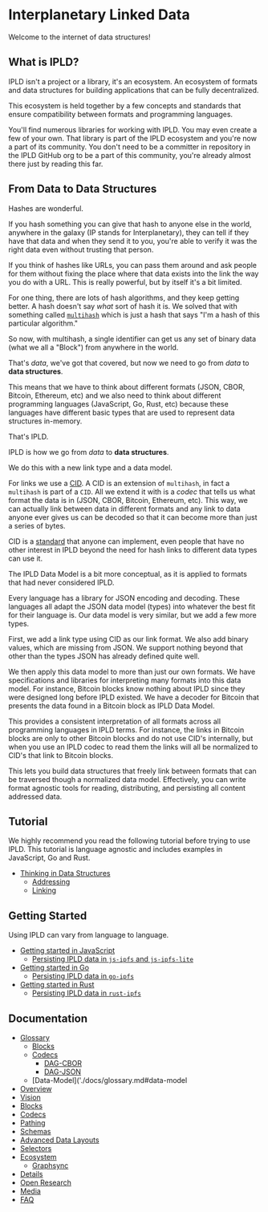 # Interplanetary Linked Data

Welcome to the internet of data structures!

## What is IPLD?

IPLD isn't a project or a library, it's an ecosystem. An
ecosystem of formats and data structures for building
applications that can be fully decentralized.

This ecosystem is held together by a few concepts and
standards that ensure compatibility between formats
and programming languages.

You'll find numerous libraries for working with IPLD.
You may even create a few of your own. That library is
part of the IPLD ecosystem and you're now a part of its
community. You don't need to be a committer in repository
in the IPLD GitHub org to be a part of this community,
you're already almost there just by reading this far.

## From Data to Data Structures

Hashes are wonderful.

If you hash something you can give that hash to anyone else
in the world, anywhere in the galaxy (IP stands for Interplanetary),
they can tell if they have that data and when they send
it to you, you're able to verify it was the right data even
without trusting that person.

If you think of hashes like URLs, you can pass them around and
ask people for them without fixing the place where that data exists
into the link the way you do with a URL. This is really powerful,
but by itself it's a bit limited.

For one thing, there are lots of hash algorithms, and they keep
getting better. A hash doesn't say *what* sort of hash it is. We
solved that with something called [`multihash`]()
which is just a hash that says "I'm a hash of this particular
algorithm."

So now, with multihash, a single identifier can get us any set
of binary data (what we all a "Block") from anywhere in the world.

That's *data*, we've got that covered, but now we need to go from
*data* to **data structures**.

This means that we have to think about different formats (JSON, CBOR,
Bitcoin, Ethereum, etc) and we also need to think about different
programming languages (JavaScript, Go, Rust, etc) because these
languages have different basic types that are used to represent data
structures in-memory.

That's IPLD.

IPLD is how we go from *data* to **data structures**.

We do this with a new link type and a data model.

For links we use a [CID](). A CID is an extension of `multihash`,
in fact a `multihash` is part of a `CID`. All we extend it with
is a *codec* that tells us what format the data is in (JSON, CBOR,
Bitcoin, Ethereum, etc). This way, we can actually link between
data in different formats and any link to data anyone ever gives
us can be decoded so that it can become more than just a series
of bytes.

CID is a [standard]() that anyone can implement, even people that
have no other interest in IPLD beyond the need for hash links to
different data types can use it.

The IPLD Data Model is a bit more conceptual, as it is applied
to formats that had never considered IPLD.

Every language has a library for JSON encoding and decoding. These
languages all adapt the JSON data model (types) into whatever the
best fit for their language is. Our data model is very similar,
but we add a few more types.

First, we add a link type using CID as our link format. We also
add binary values, which are missing from JSON. We support nothing
beyond that other than the types JSON has already defined quite well.

We then apply this data model to more than just our own formats. We
have specifications and libraries for interpreting many formats into
this data model. For instance, Bitcoin blocks know nothing about IPLD
since they were designed long before IPLD existed. We have a decoder
for Bitcoin that presents the data found in a Bitcoin block as IPLD
Data Model.

This provides a consistent interpretation of all formats across all programming
languages in IPLD terms. For instance, the links in Bitcoin blocks are
only to other Bitcoin blocks and do not use CID's internally, but when
you use an IPLD codec to read them the links will all be normalized
to CID's that link to Bitcoin blocks.

This lets you build data structures that freely link between formats
that can be traversed though a normalized data model. Effectively,
you can write format agnostic tools for reading, distributing, and
persisting all content addressed data.

## Tutorial

We highly recommend you read the following tutorial
before trying to use IPLD. This tutorial is language
agnostic and includes examples in JavaScript, Go and Rust.

* [Thinking in Data Structures](./tutorial.md)
  * [Addressing](./tutorial.md#addressing)
  * [Linking](./tutorial.md#linking)

## Getting Started

Using IPLD can vary from language to language.

* [Getting started in JavaScript](./getting-started/js)
  * [Persisting IPLD data in `js-ipfs` and `js-ipfs-lite`](./getting-started/js#storing-ipld-data-in-ipfs)
* [Getting started in Go](./getting-started/go)
  * [Persisting IPLD data in `go-ipfs`](./getting-started/go#IPFS)
* [Getting started in Rust](./getting-started/rust)
  * [Persisting IPLD data in `rust-ipfs`](./getting-started/rust)

## Documentation

- [Glossary](./docs/glossary.md)
  - [Blocks]('./docs/glossary.md#blocks)
  - [Codecs]('./docs/glossary.md#codecs)
    - [DAG-CBOR]('./docs/glossary.md#dag-cbor)
    - [DAG-JSON]('./docs/glossary.md#dag-json)
  - [Data-Model]('./docs/glossary.md#data-model
- [Overview](./docs/overview)
- [Vision](./docs/vision)
- [Blocks](./docs/blocks)
- [Codecs](./docs/codecs)
- [Pathing](./docs/pathing)
- [Schemas](./docs/schemas)
- [Advanced Data Layouts](./docs/advanced-layouts)
- [Selectors](./docs/selectors)
- [Ecosystem](./docs/ecosystem)
  - [Graphsync](./docs/ecosystem/graphsync.md)
- [Details](./docs/details)
- [Open Research](./docs/opens-research)
- [Media](./docs/media)
- [FAQ](./docs/FAQ.md)

